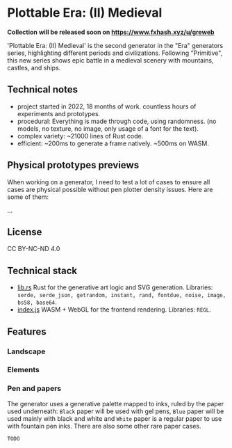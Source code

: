 # Plottable Era: (II) Medieval

<!--
digital price: 80tz -> 20tz
redeem price: 80tz
tags: physical, phygital, irl, redeemables, plottable, rust, wasm, plot
-->

**Collection will be released soon on https://www.fxhash.xyz/u/greweb**

'Plottable Era: (II) Medieval' is the second generator in the "Era" generators series, highlighting different periods and civilizations. Following "Primitive", this new series shows epic battle in a medieval scenery with mountains, castles, and ships.

<!--
Each NFT is a recipe to a physical plot (A4) and utilizes the Redeemables feature of fxhash, allowing owners to unlock a physical plot directly coming from @greweb's pen plotter.

- TIER 1 plots are offered! (Redeem price will be refunded)
- TIER 2 can proceed to the Redeem with the physical cost price (paper, ink, shipping)

The NFT serves as the key to obtaining a physically plottable art piece. It exports an SVG file that can be used for plotting with pens. Plotter artists have the freedom to utilize their own materials and ship the completed artwork to collectors, provided they possess the NFT at the time of the request. To obtain the .SVG file, simply drag and drop it into a folder or right-click and save.

For those interested in the technical details, this work was created using WebGL + Rust + WASM and is licensed under CC BY-SA 4.0. Additional information and the source code for this piece can be found at this link: https://github.com/gre/gre/tree/master/doodles/plottable-era-medieval -->

## Technical notes

- project started in 2022, 18 months of work. countless hours of experiments and prototypes.
- procedural: Everything is made through code, using randomness. (no models, no texture, no image, only usage of a font for the text).
- complex variety: ~21000 lines of Rust code.
- efficient: ~200ms to generate a frame natively. ~500ms on WASM.

## Physical prototypes previews

When working on a generator, I need to test a lot of cases to ensure all cases are physical possible without pen plotter density issues. Here are some of them:

...

## License

CC BY-NC-ND 4.0

## Technical stack

- [lib.rs](./rust/src/lib.rs) Rust for the generative art logic and SVG generation. Libraries: `serde, serde_json, getrandom, instant, rand, fontdue, noise, image, bs58, base64`.
- [index.js](./index.js) WASM + WebGL for the frontend rendering. Libraries: `REGL`.

## Features

### Landscape

### Elements

### Pen and papers

The generator uses a generative palette mapped to inks, ruled by the paper used underneath: `Black` paper will be used with gel pens, `Blue` paper will be used mainly with black and white and `White` paper is a regular paper to use with fountain pen inks. There are also some other rare paper cases.

```
TODO
```
